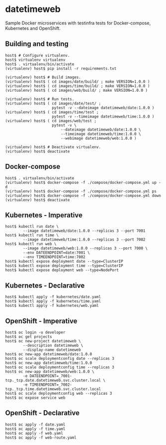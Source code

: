 # datetimeweb

Sample Docker microservices with testinfra tests for Docker-compose, Kubernetes
and OpenShift.


## Building and testing

    host$ # Configure virtualenv.
    host$ virtualenv virtualenv
    host$ . virtualenv/bin/activate
    (virtualenv) host$ pip install -r requirements.txt

    (virtualenv) host$ # Build images.
    (virtualenv) host$ ( cd images/date/build/ ; make VERSION=1.0.0 )
    (virtualenv) host$ ( cd images/time/build/ ; make VERSION=1.0.0 )
    (virtualenv) host$ ( cd images/web/build/ ; make VERSION=1.0.0 )

    (virtualenv) host$ # Run tests.
    (virtualenv) host$ ( cd images/date/test/ ;
                         pytest -v --dateimage datetimeweb/date:1.0.0 )
    (virtualenv) host$ ( cd images/time/test ;
                         pytest -v --timeimage datetimeweb/time:1.0.0 )
    (virtualenv) host$ ( cd images/web/test ;
                         pytest -v \
                             --dateimage datetimeweb/date:1.0.0 \
                             --timeimage datetimeweb/time:1.0.0 \
                             --webimage datetimeweb/web:1.0.0 )

    (virtualenv) host$ # Deactivate virtualenv.
    (virtualenv) host$ deactivate


## Docker-compose

    host$ . virtualenv/bin/activate
    (virtualenv) host$ docker-compose -f ./compose/docker-compose.yml up -d
    (virtualenv) host$ docker-compose -f ./compose/docker-compose.yml ps
    (virtualenv) host$ docker-compose -f ./compose/docker-compose.yml down
    (virtualenv) host$ deactivate


## Kubernetes - Imperative

    host$ kubectl run date \
            --image datetimeweb/date:1.0.0 --replicas 3 --port 7001
    host$ kubectl run time \
            --image datetimeweb/time:1.0.0 --replicas 3 --port 7002
    host$ kubectl run web \
            --image datetimeweb/web:1.0.0 --replicas 3 --port 7000 \
            --env DATEENDPOINT=date:7001 \
            --env TIMEENDPOINT=time:7002
    host$ kubectl expose deployment date --type=ClusterIP
    host$ kubectl expose deployment time --type=ClusterIP
    host$ kubectl expose deployment web --type=NodePort


## Kubernetes - Declarative

    host$ kubectl apply -f kubernetes/date.yaml
    host$ kubectl apply -f kubernetes/time.yaml
    host$ kubectl apply -f kubernetes/web.yaml


## OpenShift - Imperative

    host$ oc login -u developer
    host$ oc get projects
    host$ oc new-project datetimeweb \
            --description datetimeweb \
            --display-name datetimeweb
    host$ oc new-app datetimeweb/date:1.0.0
    host$ oc scale deploymentconfig date --replicas 3
    host$ oc new-app datetimeweb/time:1.0.0
    host$ oc scale deploymentconfig time --replicas 3
    host$ oc new-app datetimeweb/web:1.0.0 \
            -e DATEENDPOINT=_7001-tcp._tcp.date.datetimeweb.svc.cluster.local \
            -e TIMEENDPOINT=_7002-tcp._tcp.time.datetimeweb.svc.cluster.local
    host$ oc scale deploymentconfig web --replicas 3
    host$ oc expose service web


## OpenShift - Declarative

    host$ oc apply -f date.yaml
    host$ oc apply -f time.yaml
    host$ oc apply -f web.yaml
    host$ oc apply -f web-route.yaml
